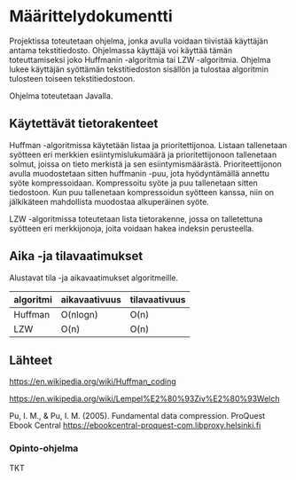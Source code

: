 # Määrittelydokumentti

Projektissa toteutetaan ohjelma, jonka avulla voidaan tiivistää käyttäjän antama tekstitiedosto. Ohjelmassa käyttäjä voi käyttää tämän toteuttamiseksi joko Huffmanin -algoritmia tai LZW -algoritmia. Ohjelma lukee käyttäjän syöttämän tekstitiedoston sisällön ja tulostaa algoritmin tulosteen toiseen tekstitiedostoon.

Ohjelma toteutetaan Javalla.

## Käytettävät tietorakenteet

Huffman -algoritmissa käytetään listaa ja prioritettijonoa. Listaan tallenetaan syötteen eri merkkien esiintymislukumäärä ja prioritettijonoon tallenetaan solmut, joissa on tieto merkistä ja sen esiintymismäärästä. Prioriteettijonon avulla muodostetaan sitten huffmanin -puu, jota hyödyntämällä annettu syöte kompressoidaan. Kompressoitu syöte ja puu tallenetaan sitten tiedostoon. Kun puu tallenetaan kompressoidun syötteen kanssa, niin on jälkikäteen mahdollista muodostaa alkuperäinen syöte.

LZW -algoritmissa toteutetaan lista tietorakenne, jossa on talletettuna syötteen eri merkkijonoja, joita voidaan hakea indeksin perusteella.

## Aika -ja tilavaatimukset

Alustavat tila -ja aikavaatimukset algoritmeille.

| algoritmi | aikavaativuus | tilavaativuus |
| --------- | ------------- | ------------- |
| Huffman   | O(nlogn)      | O(n)          |
| LZW       | O(n)          | O(n)          |

## Lähteet

https://en.wikipedia.org/wiki/Huffman_coding

https://en.wikipedia.org/wiki/Lempel%E2%80%93Ziv%E2%80%93Welch

Pu, I. M., & Pu, I. M. (2005). Fundamental data compression. ProQuest Ebook Central https://ebookcentral-proquest-com.libproxy.helsinki.fi

### Opinto-ohjelma
TKT

